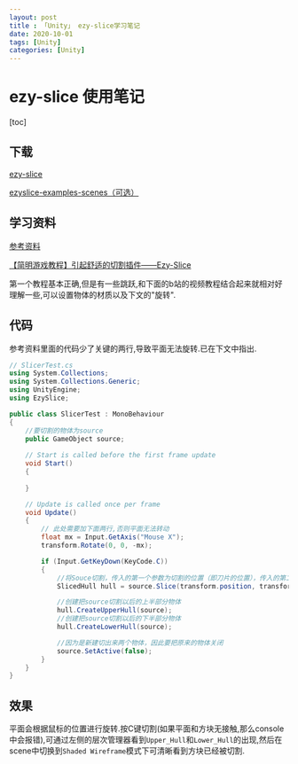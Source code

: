 ```yaml
---
layout: post
title : 「Unity」 ezy-slice学习笔记
date: 2020-10-01
tags: [Unity]
categories: [Unity]
---
```


# ezy-slice 使用笔记

[toc]

## 下载

[ezy-slice](https://github.com/DavidArayan/ezy-slice)

[ezyslice-examples-scenes（可选）](https://github.com/DavidArayan/EzySlice-Example-Scenes)

## 学习资料

[参考资料](https://www.codetd.com/article/7623051)

[【简明游戏教程】引起舒适的切割插件——Ezy-Slice](https://www.bilibili.com/video/av65373505/)

第一个教程基本正确,但是有一些跳跃,和下面的b站的视频教程结合起来就相对好理解一些,可以设置物体的材质以及下文的"旋转".

## 代码

参考资料里面的代码少了关键的两行,导致平面无法旋转.已在下文中指出.

```cs
// SlicerTest.cs
using System.Collections;
using System.Collections.Generic;
using UnityEngine;
using EzySlice;

public class SlicerTest : MonoBehaviour
{
    //要切割的物体为source
    public GameObject source;
    
    // Start is called before the first frame update
    void Start()
    {
        
    }

    // Update is called once per frame
    void Update()
    {
        // 此处需要加下面两行,否则平面无法转动
        float mx = Input.GetAxis("Mouse X");
        transform.Rotate(0, 0, -mx);

        if (Input.GetKeyDown(KeyCode.C))
        {
            //将Souce切割，传入的第一个参数为切割的位置（即刀片的位置），传入的第二个参数为切割面的法向量（即刀片表面的法向量）
            SlicedHull hull = source.Slice(transform.position, transform.up);

            //创建把source切割以后的上半部分物体
            hull.CreateUpperHull(source);
            //创建把source切割以后的下半部分物体
            hull.CreateLowerHull(source);

            //因为是新建切出来两个物体，因此要把原来的物体关闭
            source.SetActive(false);
        }
    }
}
```


## 效果

平面会根据鼠标的位置进行旋转.按C键切割(如果平面和方块无接触,那么console中会报错),可通过左侧的层次管理器看到`Upper_Hull`和`Lower_Hull`的出现,然后在scene中切换到`Shaded Wireframe`模式下可清晰看到方块已经被切割.


